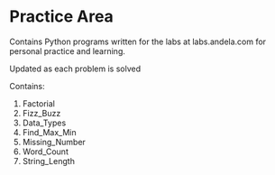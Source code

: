 # Practice Area

Contains Python programs written for the labs at labs.andela.com for personal practice and learning.

Updated as each problem is solved 

Contains:

1. Factorial 
2. Fizz_Buzz
3. Data_Types
4. Find_Max_Min
5. Missing_Number
6. Word_Count
7. String_Length